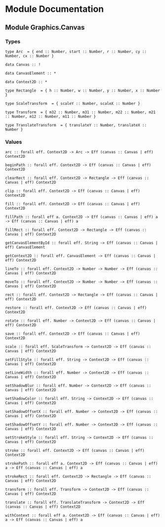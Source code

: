 # Module Documentation

## Module Graphics.Canvas

### Types

    type Arc  = { end :: Number, start :: Number, r :: Number, cy :: Number, cx :: Number }

    data Canvas :: !

    data CanvasElement :: *

    data Context2D :: *

    type Rectangle  = { h :: Number, w :: Number, y :: Number, x :: Number }

    type ScaleTransform  = { scaleY :: Number, scaleX :: Number }

    type Transform  = { m32 :: Number, m31 :: Number, m22 :: Number, m21 :: Number, m12 :: Number, m11 :: Number }

    type TranslateTransform  = { translateY :: Number, translateX :: Number }


### Values

    arc :: forall eff. Context2D -> Arc -> Eff (canvas :: Canvas | eff) Context2D

    beginPath :: forall eff. Context2D -> Eff (canvas :: Canvas | eff) Context2D

    clearRect :: forall eff. Context2D -> Rectangle -> Eff (canvas :: Canvas | eff) Context2D

    clip :: forall eff. Context2D -> Eff (canvas :: Canvas | eff) Context2D

    fill :: forall eff. Context2D -> Eff (canvas :: Canvas | eff) Context2D

    fillPath :: forall eff a. Context2D -> Eff (canvas :: Canvas | eff) a -> Eff (canvas :: Canvas | eff) a

    fillRect :: forall eff. Context2D -> Rectangle -> Eff (canvas :: Canvas | eff) Context2D

    getCanvasElementById :: forall eff. String -> Eff (canvas :: Canvas | eff) CanvasElement

    getContext2D :: forall eff. CanvasElement -> Eff (canvas :: Canvas | eff) Context2D

    lineTo :: forall eff. Context2D -> Number -> Number -> Eff (canvas :: Canvas | eff) Context2D

    moveTo :: forall eff. Context2D -> Number -> Number -> Eff (canvas :: Canvas | eff) Context2D

    rect :: forall eff. Context2D -> Rectangle -> Eff (canvas :: Canvas | eff) Context2D

    restore :: forall eff. Context2D -> Eff (canvas :: Canvas | eff) Context2D

    rotate :: forall eff. Number -> Context2D -> Eff (canvas :: Canvas | eff) Context2D

    save :: forall eff. Context2D -> Eff (canvas :: Canvas | eff) Context2D

    scale :: forall eff. ScaleTransform -> Context2D -> Eff (canvas :: Canvas | eff) Context2D

    setFillStyle :: forall eff. String -> Context2D -> Eff (canvas :: Canvas | eff) Context2D

    setLineWidth :: forall eff. Number -> Context2D -> Eff (canvas :: Canvas | eff) Context2D

    setShadowBlur :: forall eff. Number -> Context2D -> Eff (canvas :: Canvas | eff) Context2D

    setShadowColor :: forall eff. String -> Context2D -> Eff (canvas :: Canvas | eff) Context2D

    setShadowOffsetX :: forall eff. Number -> Context2D -> Eff (canvas :: Canvas | eff) Context2D

    setShadowOffsetY :: forall eff. Number -> Context2D -> Eff (canvas :: Canvas | eff) Context2D

    setStrokeStyle :: forall eff. String -> Context2D -> Eff (canvas :: Canvas | eff) Context2D

    stroke :: forall eff. Context2D -> Eff (canvas :: Canvas | eff) Context2D

    strokePath :: forall eff a. Context2D -> Eff (canvas :: Canvas | eff) a -> Eff (canvas :: Canvas | eff) a

    strokeRect :: forall eff. Context2D -> Rectangle -> Eff (canvas :: Canvas | eff) Context2D

    transform :: forall eff. Transform -> Context2D -> Eff (canvas :: Canvas | eff) Context2D

    translate :: forall eff. TranslateTransform -> Context2D -> Eff (canvas :: Canvas | eff) Context2D

    withContext :: forall eff a. Context2D -> Eff (canvas :: Canvas | eff) a -> Eff (canvas :: Canvas | eff) a